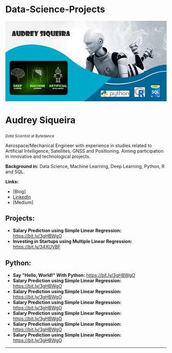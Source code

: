 # Data-Science-Projects

<p align="center">
  <img src="banner1.jpg" >
</p>

# Audrey Siqueira
<sub>*Data Scientist* at Bytedance </sub>

Aerospace/Mechanical Engineer with experience in studies related to Artificial Intelligence, Satellites, GNSS and Positioning.
Aiming participation in innovative and technological projects. 

**Background in:** Data Science, Machine Learning, Deep Learning, Python, R and SQL. 
 
 **Links:**
* [Blog]
* [LinkedIn](https://www.linkedin.com/in/audrey-siqueira-b5341ba3/)
* [Medium]


## Projects:
* **Salary Prediction using Simple Linear Regression:** https://bit.ly/3gHBWgO
* **Investing in Startups using Multiple Linear Regression:** https://bit.ly/34XUVBF 


## Python:
* **Say "Hello, World!" With Python:** 
https://bit.ly/3gHBWgO
* **Salary Prediction using Simple Linear Regression:** https://bit.ly/3gHBWgO
* **Salary Prediction using Simple Linear Regression:** https://bit.ly/3gHBWgO
* **Salary Prediction using Simple Linear Regression:** https://bit.ly/3gHBWgO
* **Salary Prediction using Simple Linear Regression:** https://bit.ly/3gHBWgO
* **Salary Prediction using Simple Linear Regression:** https://bit.ly/3gHBWgO
* **Salary Prediction using Simple Linear Regression:** https://bit.ly/3gHBWgO

---
